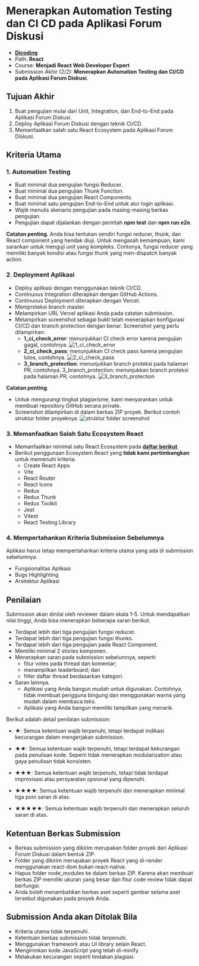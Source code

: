 # Menerapkan Automation Testing dan CI CD pada Aplikasi Forum Diskusi

- **[Dicoding](dicoding.com)**
- Path: **React**
- Course: **Menjadi React Web Developer Expert**
- Submission Akhir (2/2): **Menerapkan Automation Testing dan CI/CD pada Aplikasi Forum Diskusi**.

## Tujuan Akhir

1. Buat pengujian mulai dari Unit, Integration, dan End-to-End pada Aplikasi Forum Diskusi.
2. Deploy Aplikasi Forum Diskusi dengan teknik CI/CD.
3. Memanfaatkan salah satu React Ecosystem pada Aplikasi Forum Diskusi.

## Kriteria Utama

### 1. Automation Testing

- Buat minimal dua pengujian fungsi Reducer.
- Buat minimal dua pengujian Thunk Function.
- Buat minimal dua pengujian React Components.
- Buat minimal satu pengujian End-to-End untuk alur login aplikasi.
- Wajib menulis skenario pengujian pada masing-masing berkas pengujian.
- Pengujian dapat dijalankan dengan perintah **npm test** dan **npm run e2e**.

**Catatan penting**.
Anda bisa tentukan sendiri fungsi reducer, thunk, dan React component yang hendak diuji. Untuk mengasah kemampuan, kami sarankan untuk menguji unit yang kompleks. Contonya, fungsi reducer yang memiliki banyak kondisi atau fungsi thunk yang men-dispatch banyak action.

### 2. Deployment Aplikasi

- Deploy aplikasi dengan menggunakan teknik CI/CD.
- Continuous Integration diterapkan dengan GitHub Actions.
- Continuous Deployment diterapkan dengan Vercel.
- Memproteksi branch master.
- Melampirkan URL Vercel aplikasi Anda pada catatan submission.
- Melampirkan screenshot sebagai bukti telah menerapkan konfigurasi CI/CD dan branch protection dengan benar. Screenshot yang perlu dilampirkan:
  - **1_ci_check_error**: menunjukkan CI check error karena pengujian gagal, contohnya.
    ![1_ci_check_error](https://assets.cdn.dicoding.com/original/academy/dos:9ad5ec697da017001967f5a230f0c0f020221111102335.jpeg)
  - **2_ci_check_pass**: menunjukkan CI check pass karena pengujian lolos, contohnya.
    ![2_ci_check_pass](https://assets.cdn.dicoding.com/original/academy/dos:d5d5fc9ae2eb95f6682dbd4266f2ef5d20221111102422.jpeg)
  - **3_branch_protection**: menunjukkan branch proteksi pada halaman PR, contohnya.
    3_branch_protection: menunjukkan branch proteksi pada halaman PR, contohnya.
    ![3_branch_protection](https://assets.cdn.dicoding.com/original/academy/dos:7b70f73cc59019697967ec26f092c8eb20221111102459.jpeg)

**Catatan penting**.

- Untuk mengurangi tingkat plagiarisme, kami menyarankan untuk membuat repository GitHub secara private.
- Screenshot dilampirkan di dalam berkas ZIP proyek. Berikut contoh struktur folder proyeknya. ![struktur folder screenshot](https://assets.cdn.dicoding.com/original/academy/dos:41cb311286c38353c5030f2d9dc7fb0120221111102537.jpeg)

### 3. Memanfaatkan Salah Satu Ecosystem React

- Memanfaatkan minimal satu React Ecosystem pada [**daftar berikut**](https://github.com/dicodingacademy/awesome-react-ecosystem#react-tools).
- Berikut penggunaan Ecosystem React yang **tidak kami pertimbangkan** untuk memenuhi kriteria.
  - Create React Apps
  - Vite
  - React Router
  - React Icons
  - Redux
  - Redux Thunk
  - Redux Toolkit
  - Jest
  - Vitest
  - React Testing Library

### 4. Mempertahankan Kriteria Submission Sebelumnya

Aplikasi harus tetap mempertahankan kriteria utama yang ada di submission sebelumnya.

- Fungsionalitas Aplikasi
- Bugs Highlighting
- Arsitektur Aplikasi

## Penilaian

Submission akan dinilai oleh reviewer dalam skala 1-5. Untuk mendapatkan nilai tinggi, Anda bisa menerapkan beberapa saran berikut.

- Terdapat lebih dari tiga pengujian fungsi reducer.
- Terdapat lebih dari tiga pengujian fungsi thunks.
- Terdapat lebih dari tiga pengujian pada React Component.
- Memiliki minimal 2 stories komponen.
- Menerapkan saran pada submission sebelumnya, seperti:
  - fitur votes pada thread dan komentar;
  - menampilkan leaderboard; dan
  - filter daftar thread berdasarkan kategori.
- Saran lainnya.
  - Aplikasi yang Anda bangun mudah untuk digunakan. Contohnya, tidak membuat pengguna bingung dan menggunakan warna yang mudah dalam membaca teks.
  - Aplikasi yang Anda bangun memiliki tampilkan yang menarik.

Berikut adalah detail penilaian submission:

- &starf;:
  Semua ketentuan wajib terpenuhi, tetapi terdapat indikasi kecurangan dalam mengerjakan submission.
- &starf;&starf;:
  Semua ketentuan wajib terpenuhi, tetapi terdapat kekurangan pada penulisan kode. Seperti tidak menerapkan modularization atau gaya penulisan tidak konsisten.

- &starf;&starf;&starf;:
  Semua ketentuan wajib terpenuhi, tetapi tidak terdapat improvisasi atau persyaratan opsional yang dipenuhi.

- &starf;&starf;&starf;&starf;:
  Semua ketentuan wajib terpenuhi dan menerapkan minimal tiga poin saran di atas.

- &starf;&starf;&starf;&starf;&starf;:
  Semua ketentuan wajib terpenuhi dan menerapkan seluruh saran di atas.

## Ketentuan Berkas Submission

- Berkas submission yang dikirim merupakan folder proyek dari Aplikasi Forum Diskusi dalam bentuk ZIP.
- Folder yang dikirim merupakan proyek React yang di-render menggunakan react-dom bukan react-native.
- Hapus folder node_modules ke dalam berkas ZIP. Karena akan membuat berkas ZIP memiliki ukuran yang besar dan fitur code review tidak dapat berfungsi.
- Anda boleh menambahkan berkas aset seperti gambar selama aset tersebut digunakan pada proyek Anda.

## Submission Anda akan Ditolak Bila

- Kriteria utama tidak terpenuhi.
- Ketentuan berkas submission tidak terpenuhi.
- Menggunakan framework atau UI library selain React.
- Mengirimkan kode JavaScript yang telah di-minify.
- Melakukan kecurangan seperti tindakan plagiasi.
